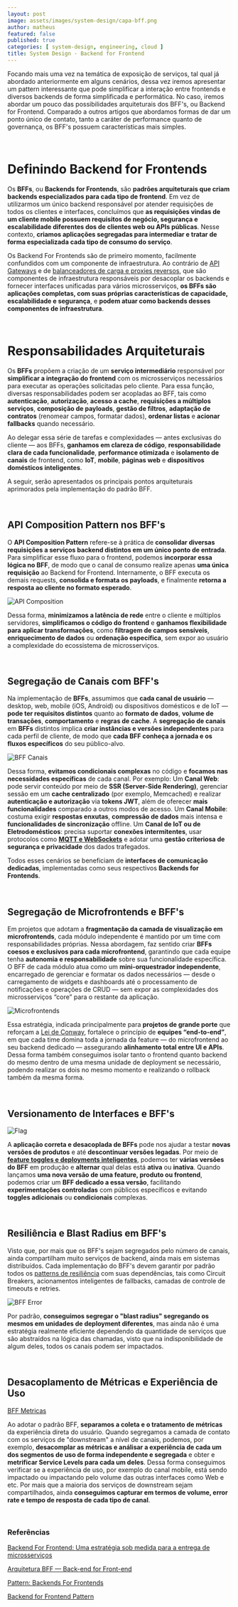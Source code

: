 ```yaml
---
layout: post
image: assets/images/system-design/capa-bff.png
author: matheus
featured: false
published: true
categories: [ system-design, engineering, cloud ]
title: System Design - Backend for Frontend
---
```


Focando mais uma vez na temática de exposição de serviços, tal qual já abordado anteriormente em alguns cenários, dessa vez iremos apresentar um pattern interessante que pode simplificar a interação entre frontends e diversos backends de forma simplificada e performática. No caso, iremos abordar um pouco das possibilidades arquiteturais dos BFF's, ou Backend for Frontend. Comparado a outros artigos que abordamos formas de dar um ponto único de contato, tanto a caráter de performance quanto de governança, os BFF's possuem características mais simples. 

<br>

# Definindo Backend for Frontends

Os **BFFs**, ou **Backends for Frontends**, são **padrões arquiteturais que criam backends especializados para cada tipo de frontend**. Em vez de utilizarmos um único backend responsável por atender requisições de todos os clientes e interfaces, concluímos que **as requisições vindas de um cliente mobile possuem requisitos de negócio, segurança e escalabilidade diferentes dos de clientes web ou APIs públicas**. Nesse contexto, **criamos aplicações segregadas para intermediar e tratar de forma especializada cada tipo de consumo do serviço**.

Os Backend For Frontends são de primeiro momento, facilmente confundidos com um componente de infraestrutura. Ao contrário de [API Gateways](/api-gateway/) e de [balanceadores de carga e proxies reversos](/load-balancing/), que são componentes de infraestrutura responsáveis por desacoplar os backends e fornecer interfaces unificadas para vários microsserviços, **os BFFs são aplicações completas, com suas próprias características de capacidade, escalabilidade e segurança**, e **podem atuar como backends desses componentes de infraestrutura**.


<br>

# Responsabilidades Arquiteturais

Os **BFFs** propõem a criação de um **serviço intermediário** responsável por **simplificar a integração do frontend** com os microsserviços necessários para executar as operações solicitadas pelo cliente. Para essa função, diversas responsabilidades podem ser acopladas ao BFF, tais como **autenticação**, **autorização**, **acesso a cache**, **requisições a múltiplos serviços**, **composição de payloads**, **gestão de filtros**, **adaptação de contratos** (renomear campos, formatar dados), **ordenar listas** e **acionar fallbacks** quando necessário.

Ao delegar essa série de tarefas e complexidades — antes exclusivas do cliente — aos BFFs, **ganhamos em clareza de código**, **responsabilidade clara de cada funcionalidade**, **performance otimizada** e **isolamento de canais** de frontend, como **IoT**, **mobile**, **páginas web** e **dispositivos domésticos inteligentes**.

A seguir, serão apresentados os principais pontos arquiteturais aprimorados pela implementação do padrão BFF.

<br>


## API Composition Pattern nos BFF's

O **API Composition Pattern** refere-se à prática de **consolidar diversas requisições a serviços backend distintos em um único ponto de entrada**. Para simplificar esse fluxo para o frontend, podemos **incorporar essa lógica no BFF**, de modo que o canal de consumo realize apenas **uma única requisição** ao Backend for Frontend. Internamente, o BFF executa os demais requests, **consolida e formata os payloads**, e finalmente **retorna a resposta ao cliente no formato esperado**.

![API Composition](/assets/images/system-design/api-composition.drawio.png)

Dessa forma, **minimizamos a latência de rede** entre o cliente e múltiplos servidores, **simplificamos o código do frontend** e **ganhamos flexibilidade para aplicar transformações**, como **filtragem de campos sensíveis**, **enriquecimento de dados** ou **ordenação específica**, sem expor ao usuário a complexidade do ecossistema de microsserviços.

<br>

## Segregação de Canais com BFF's

Na implementação de **BFFs**, assumimos que **cada canal de usuário** — desktop, web, mobile (iOS, Android) ou dispositivos domésticos e de IoT — **pode ter requisitos distintos** quanto ao **formato de dados**, **volume de transações**, **comportamento** e **regras de cache**. A **segregação de canais** em **BFFs** distintos implica **criar instâncias e versões independentes** para cada perfil de cliente, de modo que **cada BFF conheça a jornada e os fluxos específicos** do seu público-alvo.

![BFF Canais](/assets/images/system-design/bff-canais.drawio.png)

Dessa forma, **evitamos condicionais complexas** no código e **focamos nas necessidades específicas** de cada canal. Por exemplo: Um **Canal Web**: pode servir conteúdo por meio de **SSR (Server-Side Rendering)**, gerenciar sessão em um **cache centralizado** (por exemplo, Memcached) e realizar **autenticação e autorização** via **tokens JWT**, além de oferecer **mais funcionalidades** comparado a outros modos de acesso.  Um **Canal Mobile**: costuma exigir **respostas enxutas**, **compressão de dados** mais intensa e **funcionalidades de sincronização** offline. Um **Canal de IoT ou de Eletrodomésticos**: precisa suportar **conexões intermitentes**, usar protocolos como **[MQTT e WebSockets](/mensageria-eventos-streaming/)** e adotar uma **gestão criteriosa de segurança e privacidade** dos dados trafegados.  

Todos esses cenários se beneficiam de **interfaces de comunicação dedicadas**, implementadas como seus respectivos **Backends for Frontends**.

<br>

## Segregação de Microfrontends e BFF's

Em projetos que adotam a **fragmentação da camada de visualização em microfrontends**, cada módulo independente é mantido por um time com responsabilidades próprias. Nessa abordagem, faz sentido criar **BFFs coesos e exclusivos para cada microfrontend**, garantindo que cada equipe tenha **autonomia e responsabilidade** sobre sua funcionalidade específica. O BFF de cada módulo atua como um **mini-orquestrador independente**, encarregado de gerenciar e formatar os dados necessários — desde o carregamento de widgets e dashboards até o processamento de notificações e operações de CRUD — sem expor as complexidades dos microsserviços “core” para o restante da aplicação.

![Microfrontends](/assets/images/system-design/bff-microfrontends.drawio.png)

Essa estratégia, indicada principalmente para **projetos de grande porte** que reforçam a [Lei de Conway](/monolitos-microservicos/), fortalece o princípio de **equipes “end-to-end”**, em que cada time domina toda a jornada da feature — do microfrontend ao seu backend dedicado — assegurando **alinhamento total entre UI e APIs**. Dessa forma também conseguimos isolar tanto o frontend quanto backend do mesmo dentro de uma mesma unidade de deployment se necessário, podendo realizar os dois no mesmo momento e realizando o rollback também da mesma forma. 

<br>

## Versionamento de Interfaces e BFF's

![Flag](/assets/images/system-design/flag.drawio.png)

A **aplicação correta e desacoplada de BFFs** pode nos ajudar a testar **novas versões de produtos** e até **descontinuar versões legadas**. Por meio de [**feature toggles e deployments inteligentes**](/deployment-strategies/), podemos ter **várias versões do BFF** em produção e **alternar** qual delas está **ativa** ou **inativa**. Quando lançamos **uma nova versão de uma feature, produto ou frontend**, podemos criar um **BFF dedicado a essa versão**, facilitando **experimentações controladas** com públicos específicos e evitando **toggles adicionais** ou **condicionais** complexas.

<br>

## Resiliência e Blast Radius em BFF's

Visto que, por mais que os BFF's sejam segregados pelo número de canais, ainda compartilham muito serviços de backend, ainda mais em sistemas distribuídos. Cada implementação do BFF's devem garantir por padrão todos os [patterns de resiliência](/resiliencia/) com suas dependências, tais como Circuit Breakers, acionamentos inteligentes de fallbacks, camadas de controle de timeouts e retries.  

![BFF Error](/assets/images/system-design/bff-error.drawio.png)

Por padrão, **conseguimos segregar o "blast radius" segregando os mesmos em unidades de deployment diferentes**, mas ainda não é uma estratégia realmente eficiente dependendo da quantidade de serviços que são abstraídos na lógica das chamadas, visto que na indisponibilidade de algum deles, todos os canais podem ser impactados. 

<br>

## Desacoplamento de Métricas e Experiência de Uso

[BFF Metricas](/assets/images/system-design/bff-metricas.drawio.png)

Ao adotar o padrão BFF, **separamos a coleta e o tratamento de métricas** da experiência direta do usuário. Quando segregamos a camada de contato com os serviços de "downstream" a nível de canais, podemos, por exemplo, **desacomplar as métricas e análisar a experiência de cada um dos segmentos de uso de forma independente e segregada** e obter e **metrificar Service Levels para cada um deles**. Dessa forma conseguimos verificar se a experiência de uso, por exemplo do canal mobile, está sendo impactado ou impactando pelo volume das outras interfaces como Web e etc. Por mais que a maioria dos serviços de downstream sejam compartilhados, ainda **conseguimos capturar em termos de volume, error rate e tempo de resposta de cada tipo de canal**. 

<br>

### Referências

[Backend For Frontend: Uma estratégia sob medida para a entrega de microsserviços](https://medium.com/jeitosanar/backend-for-frontend-uma-estrat%C3%A9gia-sob-demanda-para-a-entrega-de-microsservi%C3%A7os-2f12d4cb9e3f)

[Arquitetura BFF — Back-end for Front-end](https://medium.com/digitalproductsdev/arquitetura-bff-back-end-for-front-end-13e2cbfbcda2)

[Pattern: Backends For Frontends](https://samnewman.io/patterns/architectural/bff/)

[Backend for Frontend Pattern](https://www.geeksforgeeks.org/backend-for-frontend-pattern/)